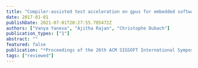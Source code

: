 ```yaml
---
title: "Compiler-assisted test acceleration on gpus for embedded software"
date: 2017-01-01
publishDate: 2021-07-01T20:27:55.705472Z
authors: ["Vanya Yaneva", "Ajitha Rajan", "Christophe Dubach"]
publication_types: ["1"]
abstract: ""
featured: false
publication: "*Proceedings of the 26th ACM SIGSOFT International Symposium on Software Testing and Analysis (<span style=\"font-weight:bold\"><span style=\"font-weight:bold;color:black\">ISSTA</span></span>)*"
tags: ["reviewed"]
---
```


